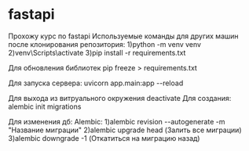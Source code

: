 
# fastapi
Прохожу курс по fastapi
Используемые команды для других машин после клонирования репозитория:
1)python -m venv venv
2)venv\Scripts\activate
3)pip install -r requirements.txt

Для обновления библиотек pip freeze > requirements.txt

Для запуска сервера: uvicorn app.main:app --reload

Для выхода из витруального окружения deactivate
  Для создания:
  alembic init migrations
  
  Для изменения дб:
Alembic:
1)alembic revision --autogenerate -m "Название миграции"
2)alembic upgrade head (Залить все миграции)
3)alembic downgrade -1 (Откатиться на миграцию назад)
